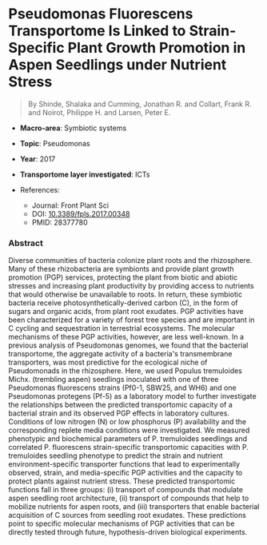 # Pseudomonas Fluorescens Transportome Is Linked to Strain-Specific Plant Growth Promotion in Aspen Seedlings under Nutrient Stress

> By Shinde, Shalaka and Cumming, Jonathan R. and Collart, Frank R. and Noirot, Philippe H. and Larsen, Peter E.

- **Macro-area**: Symbiotic systems
- **Topic**: Pseudomonas
- **Year**: 2017
- **Transportome layer investigated**: ICTs

- References:
  - Journal: Front Plant Sci
  - DOI: [10.3389/fpls.2017.00348](https://doi.org/10.3389/fpls.2017.00348)
  - PMID: 28377780

### Abstract

Diverse communities of bacteria colonize plant roots and the rhizosphere. Many of these rhizobacteria are symbionts and provide plant growth promotion (PGP) services, protecting the plant from biotic and abiotic stresses and increasing plant productivity by providing access to nutrients that would otherwise be unavailable to roots. In return, these symbiotic bacteria receive photosynthetically-derived carbon (C), in the form of sugars and organic acids, from plant root exudates. PGP activities have been characterized for a variety of forest tree species and are important in C cycling and sequestration in terrestrial ecosystems. The molecular mechanisms of these PGP activities, however, are less well-known. In a previous analysis of Pseudomonas genomes, we found that the bacterial transportome, the aggregate activity of a bacteria's transmembrane transporters, was most predictive for the ecological niche of Pseudomonads in the rhizosphere. Here, we used Populus tremuloides Michx. (trembling aspen) seedlings inoculated with one of three Pseudomonas fluorescens strains (Pf0-1, SBW25, and WH6) and one Pseudomonas protegens (Pf-5) as a laboratory model to further investigate the relationships between the predicted transportomic capacity of a bacterial strain and its observed PGP effects in laboratory cultures. Conditions of low nitrogen (N) or low phosphorus (P) availability and the corresponding replete media conditions were investigated. We measured phenotypic and biochemical parameters of P. tremuloides seedlings and correlated P. fluorescens strain-specific transportomic capacities with P. tremuloides seedling phenotype to predict the strain and nutrient environment-specific transporter functions that lead to experimentally observed, strain, and media-specific PGP activities and the capacity to protect plants against nutrient stress. These predicted transportomic functions fall in three groups: (i) transport of compounds that modulate aspen seedling root architecture, (ii) transport of compounds that help to mobilize nutrients for aspen roots, and (iii) transporters that enable bacterial acquisition of C sources from seedling root exudates. These predictions point to specific molecular mechanisms of PGP activities that can be directly tested through future, hypothesis-driven biological experiments.
